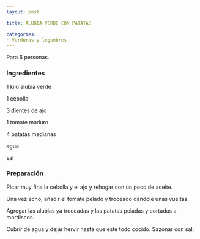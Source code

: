 ```yaml
---
layout: post

title: ALUBIA VERDE CON PATATAS

categories:
- Verduras y legumbres
---
```

Para 6 personas.

<h3>Ingredientes</h3>
1 kilo alubia verde

1 cebolla

3 dientes de ajo

1 tomate maduro

4 patatas medianas

agua

sal

<h3>Preparación</h3>
Picar muy fina la cebolla y el ajo y rehogar con un poco de aceite.

Una vez echo, añadir el tomate pelado y troceado dándole unas vueltas.

Agregar las alubias ya troceadas y las patatas peladas y cortadas a mordiscos.

Cubrir de agua y dejar hervir hasta que este todo cocido. Sazonar con sal.

